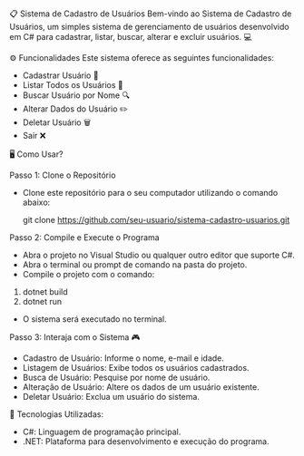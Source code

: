 📋 Sistema de Cadastro de Usuários
Bem-vindo ao Sistema de Cadastro de Usuários, um simples sistema de gerenciamento de usuários desenvolvido em C# para cadastrar, listar, buscar, alterar e excluir usuários. 💻

⚙️ Funcionalidades
Este sistema oferece as seguintes funcionalidades:

- Cadastrar Usuário 📝
- Listar Todos os Usuários 📜
- Buscar Usuário por Nome 🔍
- Alterar Dados do Usuário ✏️
- Deletar Usuário 🗑️
- Sair ❌

🖥️ Como Usar?

Passo 1: Clone o Repositório
- Clone este repositório para o seu computador utilizando o comando abaixo:

  git clone https://github.com/seu-usuario/sistema-cadastro-usuarios.git

Passo 2: Compile e Execute o Programa
- Abra o projeto no Visual Studio ou qualquer outro editor que suporte C#.
- Abra o terminal ou prompt de comando na pasta do projeto.
- Compile o projeto com o comando:
1. dotnet build
2. dotnet run
- O sistema será executado no terminal.

Passo 3: Interaja com o Sistema 🎮

- Cadastro de Usuário: Informe o nome, e-mail e idade.
- Listagem de Usuários: Exibe todos os usuários cadastrados.
- Busca de Usuário: Pesquise por nome de usuário.
- Alteração de Usuário: Altere os dados de um usuário existente.
- Deletar Usuário: Exclua um usuário do sistema.

📌 Tecnologias Utilizadas:

- C#: Linguagem de programação principal.
- .NET: Plataforma para desenvolvimento e execução do programa.
